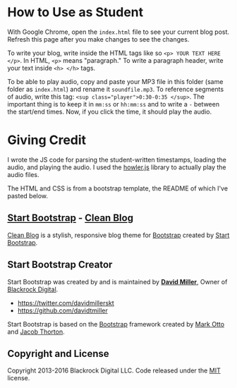 # How to Use as Student
With Google Chrome, open the `index.html` file to see your current blog post. Refresh this page after you make changes to see the changes.

To write your blog, write inside the HTML tags like so `<p> YOUR TEXT HERE </p>`. In HTML, `<p>` means "paragraph." To write a paragraph header, write your text inside `<h> </h>` tags. 

To be able to play audio, copy and paste your MP3 file in this folder (same folder as `index.html`) and rename it `soundfile.mp3`. 
To reference segments of audio, write this tag: `<sup class="player">0:30-0:35 </sup>`. The important thing is to keep it in `mm:ss` or `hh:mm:ss` and to write a `-` between the start/end times. Now, if you click the time, it should play the audio.

# Giving Credit
I wrote the JS code for parsing the student-written timestamps, loading the audio, and playing the audio. I used the [howler.js](http://goldfirestudios.com/blog/104/howler.js-Modern-Web-Audio-Javascript-Library) library to actually play the audio files. 

The HTML and CSS is from a bootstrap template, the README of which I've pasted below.

## [Start Bootstrap](http://startbootstrap.com/) - [Clean Blog](http://startbootstrap.com/template-overviews/clean-blog/)

[Clean Blog](http://startbootstrap.com/template-overviews/clean-blog/) is a stylish, responsive blog theme for [Bootstrap](http://getbootstrap.com/) created by [Start Bootstrap](http://startbootstrap.com/).

## Start Bootstrap Creator

Start Bootstrap was created by and is maintained by **[David Miller](http://davidmiller.io/)**, Owner of [Blackrock Digital](http://blackrockdigital.io/).

* https://twitter.com/davidmillerskt
* https://github.com/davidtmiller

Start Bootstrap is based on the [Bootstrap](http://getbootstrap.com/) framework created by [Mark Otto](https://twitter.com/mdo) and [Jacob Thorton](https://twitter.com/fat).

## Copyright and License

Copyright 2013-2016 Blackrock Digital LLC. Code released under the [MIT](https://github.com/BlackrockDigital/startbootstrap-clean-blog/blob/gh-pages/LICENSE) license.